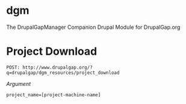 dgm
===

The DrupalGapManager Companion Drupal Module for DrupalGap.org

Project Download
================

```
POST: http://www.drupalgap.org/?q=drupalgap/dgm_resources/project_download
```

*Argument*

```
project_name=[project-machine-name]
```

